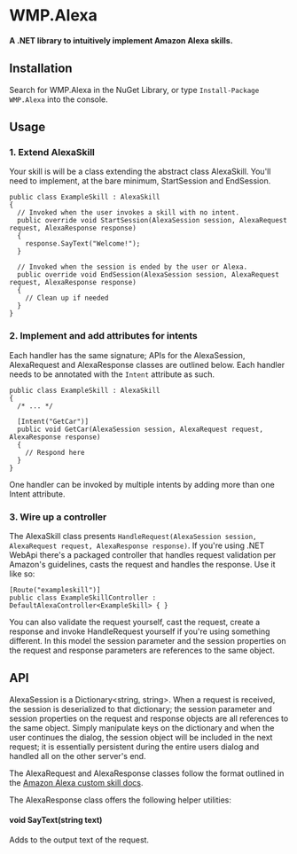 # WMP.Alexa
#### A .NET library to intuitively implement Amazon Alexa skills.

## Installation

Search for WMP.Alexa in the NuGet Library, or type `Install-Package WMP.Alexa` into the console.

## Usage

### 1. Extend AlexaSkill

Your skill is will be a class extending the abstract class AlexaSkill. You'll need to implement, at the bare minimum, StartSession and EndSession.

    public class ExampleSkill : AlexaSkill
    {
      // Invoked when the user invokes a skill with no intent.
      public override void StartSession(AlexaSession session, AlexaRequest request, AlexaResponse response)
      {
        response.SayText("Welcome!");
      }

      // Invoked when the session is ended by the user or Alexa.
      public override void EndSession(AlexaSession session, AlexaRequest request, AlexaResponse response)
      {
        // Clean up if needed
      }
    }
    
### 2. Implement and add attributes for intents

Each handler has the same signature; APIs for the AlexaSession, AlexaRequest and AlexaResponse classes are outlined below. Each handler needs to be annotated with the `Intent` attribute as such.

    public class ExampleSkill : AlexaSkill
    {
      /* ... */

      [Intent("GetCar")]
      public void GetCar(AlexaSession session, AlexaRequest request, AlexaResponse response)
      {
        // Respond here
      } 
    }

One handler can be invoked by multiple intents by adding more than one Intent attribute.

### 3. Wire up a controller

The AlexaSkill class presents `HandleRequest(AlexaSession session, AlexaRequest request, AlexaResponse response)`. If you're using .NET WebApi there's a packaged controller that handles request validation per Amazon's guidelines, casts the request and handles the response. Use it like so:

    [Route("exampleskill")]
    public class ExampleSkillController : DefaultAlexaController<ExampleSkill> { }
    
You can also validate the request yourself, cast the request, create a response and invoke HandleRequest yourself if you're using something different. In this model the session parameter and the session properties on the request and response parameters are references to the same object.

## API

AlexaSession is a Dictionary<string, string>. When a request is received, the session is deserialized to that dictionary; the session parameter and session properties on the request and response objects are all references to the same object. Simply manipulate keys on the dictionary and when the user continues the dialog, the session object will be included in the next request; it is essentially persistent during the entire users dialog and handled all on the other server's end.

The AlexaRequest and AlexaResponse classes follow the format outlined in the [Amazon Alexa custom skill docs](https://developer.amazon.com/public/solutions/alexa/alexa-skills-kit/docs/alexa-skills-kit-interface-reference).

The AlexaResponse class offers the following helper utilities:

#### void SayText(string text)

Adds to the output text of the request.
